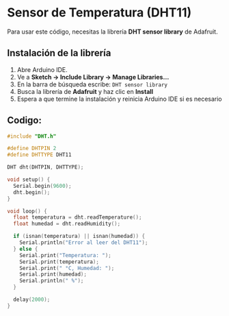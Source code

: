 # Sensor de Temperatura (DHT11)

Para usar este código, necesitas la librería **DHT sensor library** de Adafruit.

## Instalación de la librería

1. Abre Arduino IDE.
2. Ve a **Sketch → Include Library → Manage Libraries…**
3. En la barra de búsqueda escribe: `DHT sensor library`
4. Busca la librería de **Adafruit** y haz clic en **Install**
5. Espera a que termine la instalación y reinicia Arduino IDE si es necesario

## Codigo:

```cpp
#include "DHT.h"

#define DHTPIN 2     
#define DHTTYPE DHT11

DHT dht(DHTPIN, DHTTYPE);

void setup() {
  Serial.begin(9600);
  dht.begin();
}

void loop() {
  float temperatura = dht.readTemperature(); 
  float humedad = dht.readHumidity();        

  if (isnan(temperatura) || isnan(humedad)) {
    Serial.println("Error al leer del DHT11");
  } else {
    Serial.print("Temperatura: ");
    Serial.print(temperatura);
    Serial.print(" °C, Humedad: ");
    Serial.print(humedad);
    Serial.println(" %");
  }

  delay(2000); 
}
```